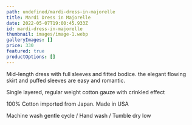 ```yaml
---
path: undefined/mardi-dress-in-majorelle
title: Mardi Dress in Majorelle
date: 2022-05-07T19:00:45.933Z
id: mardi-dress-in-majorelle
thumbnail: images/image-1.webp
galleryImages: []
price: 330
featured: true
productOptions: []
---
```

Mid-length dress with full sleeves and fitted bodice.  the elegant flowing skirt and puffed sleeves are easy and romantic.

Single layered, regular weight cotton gauze with crinkled effect

100% Cotton imported from Japan.  Made in USA

Machine wash gentle cycle / Hand wash / Tumble dry low